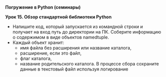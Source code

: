 **Погружение в Python (семинары)**

**Урок 15. Обзор стандартной библиотеки Python**
* Напишите код, который запускается из командной строки и получает на вход
путь до директории на ПК.
Соберите информацию о содержимом в виде объектов namedtuple.
* Каждый объект хранит:
   - имя файла без расширения или название каталога,
   - расширение, если это файл,
   - флаг каталога,
   - название родительского каталога.
В процессе сбора сохраните данные в текстовый файл используя
логирование